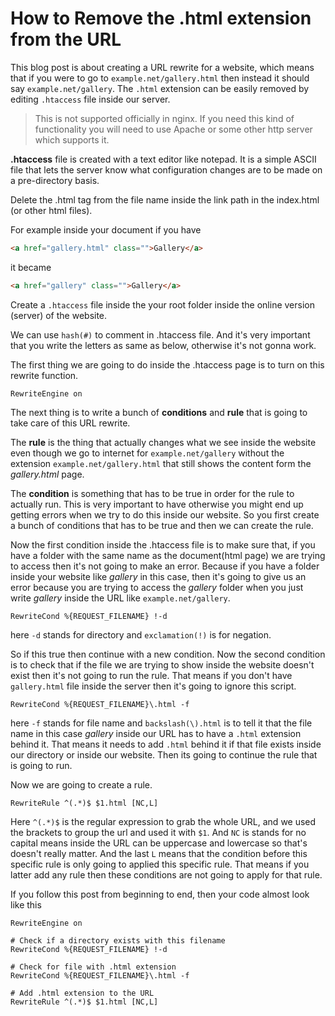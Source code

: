# How to Remove the .html extension from the URL

This blog post is about creating a URL rewrite for a website,
which means that if you were to go to `example.net/gallery.html` then instead it should say `example.net/gallery`.
The `.html` extension can be easily removed by editing `.htaccess` file inside our server.

> This is not supported officially in nginx. If you need this kind of functionality you will need to use Apache or some other http server which supports it.

**.htaccess** file is created with a text editor like notepad.
It is a simple ASCII file that lets the server know what configuration changes are to be made on a pre-directory basis.

Delete the .html tag from the file name inside the link path in the index.html (or other html files).

For example inside your document if you have

```html
<a href="gallery.html" class="">Gallery</a>
```

it became

```html
<a href="gallery" class="">Gallery</a>
```

Create a `.htaccess` file inside the your root folder inside the online version (server) of the website.

We can use `hash(#)` to comment in .htaccess file.
And it's very important that you write the letters as same as below, otherwise it's not gonna work.

The first thing we are going to do inside the .htaccess page is to turn on this rewrite function.

```htaccess
RewriteEngine on
```

The next thing is to write a bunch of **conditions** and **rule** that is going to take care of this URL rewrite.

The **rule** is the thing that actually changes what we see inside the website even though we go to internet for `example.net/gallery` without the extension `example.net/gallery.html` that still shows the content form the *gallery.html* page.

The **condition** is something that has to be true in order for the rule to actually run.
This is very important to have otherwise you might end up getting errors when we try to do this inside our website.
So you first create a bunch of conditions that has to be true and then we can create the rule.

Now the first condition inside the .htaccess file is to make sure that, if you have a folder with the same name as the document(html page) we are trying to access then it's not going to make an error.
Because if you have a folder inside your website like *gallery* in this case, then it's going to give us an error because you are trying to access the *gallery* folder when you just write *gallery* inside the URL like `example.net/gallery`.

```htaccess
RewriteCond %{REQUEST_FILENAME} !-d
```

here `-d` stands for directory and `exclamation(!)` is for negation.

So if this true then continue with a new condition.
Now the second condition is to check that if the file we are trying to show inside the website doesn't exist then it's not going to run the rule.
That means if you don't have `gallery.html` file inside the server then it's going to ignore this script.

```htaccess
RewriteCond %{REQUEST_FILENAME}\.html -f 
```

here `-f` stands for file name and `backslash(\).html` is to tell it that the file name in this case *gallery* inside our URL has to have a `.html` extension behind it.
That means it needs to add `.html` behind it if that file exists inside our directory or inside our website.
Then its going to continue the rule that is going to run.

Now we are going to create a rule.

```htaccess
RewriteRule ^(.*)$ $1.html [NC,L]
```

Here `^(.*)$` is the regular expression to grab the whole URL, and we used the brackets to group the url and used it with `$1`.
And `NC` is stands for no capital means inside the URL can be uppercase and lowercase so that's doesn't really matter.
And the last `L` means that the condition before this specific rule is only going to applied this specific rule.
That means if you latter add any rule then these conditions are not going to apply for that rule.

If you follow this post from beginning to end, then your code almost look like this

```htaccess
RewriteEngine on

# Check if a directory exists with this filename
RewriteCond %{REQUEST_FILENAME} !-d

# Check for file with .html extension
RewriteCond %{REQUEST_FILENAME}\.html -f

# Add .html extension to the URL
RewriteRule ^(.*)$ $1.html [NC,L]
```

